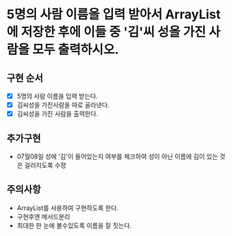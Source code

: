 # 5명의 사람 이름을 입력 받아서 ArrayList에 저장한 후에 이들 중 '김'씨 성을 가진 사람을 모두 출력하시오.

## 구현 순서
- [x] 5명의 사람 이름을 입력 받는다.
- [x] 김씨성을 가진사람을 따로 골라낸다.
- [x] 김씨성을 가진 사람을 출력한다.

## 추가구현
- 07월08일 성에 '김'이 들어있는지 여부를 체크하여 성이 아닌 이름에 김이 있는 것은 걸러지도록
  수정

## 주의사항
- ArrayList를 사용하여 구현하도록 한다.
- 구현후엔 메서드분리
- 최대한 한 눈에 볼수있도록 이름을 잘 짓는다.